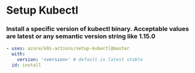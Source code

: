# Setup Kubectl
### Install a specific version of kubectl binary. Acceptable values are latest or any semantic version string like 1.15.0
```yaml
- uses: azure/k8s-actions/setup-kubectl@master
  with:
    version: '<version>' # default is latest stable
  id: install
```